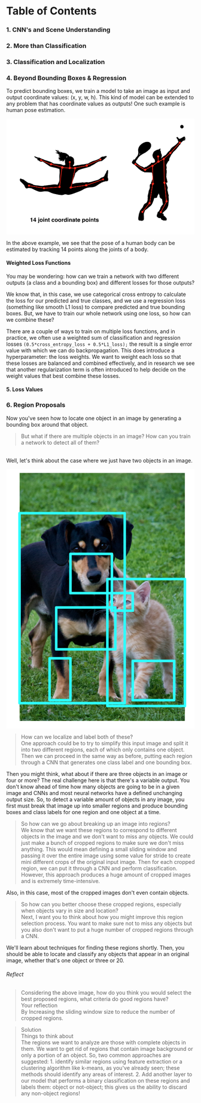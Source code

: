 # Table of Contents

### 1. CNN's and Scene Understanding

### 2. More than Classification

### 3. Classification and Localization

### 4. Beyond Bounding Boxes & Regression </br>
To predict bounding boxes, we train a model to take an image as input and output coordinate values: (x, y, w, h). This kind of model can be extended to any problem that has coordinate values as outputs! One such example is human pose estimation.

<img src="/Visual Representations/human_pose_estimation.png" align="center"/></p>

In the above example, we see that the pose of a human body can be estimated by tracking 14 points along the joints of a body.

#### Weighted Loss Functions</br>
You may be wondering: how can we train a network with two different outputs (a class and a bounding box) and different losses for those outputs?

We know that, in this case, we use categorical cross entropy to calculate the loss for our predicted and true classes, and we use a regression loss (something like smooth L1 loss) to compare predicted and true bounding boxes. But, we have to train our whole network using one loss, so how can we combine these?

There are a couple of ways to train on multiple loss functions, and in practice, we often use a weighted sum of classification and regression losses ```(0.5*cross_entropy_loss + 0.5*L1_loss);``` the result is a single error value with which we can do backpropagation. This does introduce a hyperparameter: the loss weights. We want to weight each loss so that these losses are balanced and combined effectively, and in research we see that another regularization term is often introduced to help decide on the weight values that best combine these losses.

#### 5. Loss Values

### 6. Region Proposals </br>

Now you've seen how to locate one object in an image by generating a bounding box around that object.

> But what if there are multiple objects in an image?
> How can you train a network to detect all of them?

</br> Well, let's think about the case where we just have two objects in an image.

<img src="/Visual Representations/region_proposals.png" align="center"/></p>

> How can we localize and label both of these? </br>
One approach could be to try to simplify this input image and split it into two different regions, 
each of which only contains one object. Then we can proceed in the same way as before,
putting each region through a CNN that generates one class label and one bounding box.

Then you might think, what about if there are three objects in an image or four or more?
The real challenge here is that there's a variable output. You don't know ahead of time how many objects are going to be in a given image and CNNs and most neural networks have a defined unchanging output size. So, to detect a variable amount of 
objects in any image, you first must break that image up into smaller regions and produce bounding boxes and class labels for 
one region and one object at a time.

> So how can we go about breaking up an image into regions? </br>
We know that we want these regions to correspond to different objects in the image and we don't want to miss any objects.
We could just make a bunch of cropped regions to make sure we don't miss anything.
This would mean defining a small sliding window and passing it over the entire image using some value for stride
to create mini different crops of the original input image. Then for each cropped region, we can put it through a CNN and 
perform classification. However, this approach produces a huge amount of cropped images and is extremely time-intensive.

Also, in this case, most of the cropped images don't even contain objects. 

> So how can you better choose these cropped regions, especially when objects vary in size and location? </br>
Next, I want you to think about how you might improve this region selection process.
You want to make sure not to miss any objects but you also don't
want to put a huge number of cropped regions through a CNN.

We'll learn about techniques for finding these regions shortly.
Then, you should be able to locate and classify any objects that appear in an original image,
whether that's one object or three or 20. 

###### Reflect
> Considering the above image, how do you think you would select the best proposed regions, what criteria do good regions have? </br>
> Your reflection </br>
By Increasing the sliding window size to reduce the number of cropped regions.

> Solution </br>
Things to think about </br>
The regions we want to analyze are those with complete objects in them. We want to get rid of regions that contain image background or only a portion of an object. So, two common approaches are suggested: 1. identify similar regions using feature extraction or a clustering algorithm like k-means, as you've already seen; these methods should identify any areas of interest. 2. Add another layer to our model that performs a binary classification on these regions and labels them: object or not-object; this gives us the ability to discard any non-object regions!
